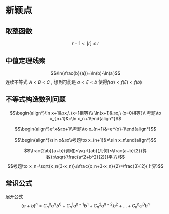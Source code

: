 # 新颖点
## 取整函数
$$r-1<[r]≤r$$
## 中值定理线索
$$\ln(\frac{b}{a})=\ln(b)-\ln(a)$$
连续不等式 $A<B<C$ , 想到可能是 $a<\xi<b$ 使得$f(a)<f(\xi)<f(b)$
## 不等式构造数列问题
$$\begin{align*}\ln x+1&≤x,\ (x=1相等)\\
\ln(x+1)&≤x,\ (x=0相等)\\
考题\to x_{n+1}&=\ln x_n+1\end{align*}$$

$$\begin{align*}e^x&≥x+1\\考题\to x_{n+1}&=e^{x}-1\end{align*}$$

$$\begin{align*}\sin x&≤x\\考题\to x_{n+1}&=\sin x_n\end{align*}$$

$$\frac{2ab}{a+b}(调和)≤\sqrt{ab}(几何)≤\frac{a+b}{2}(算数)≤\sqrt{\frac{a^2+b^2}{2}}(平方)$$
$$考题\to x_n=\sqrt{x_n(3-x_n)}≤\frac{x_n+3-x_n}{2}=\frac{3}{2}(上界)$$

## 常识公式
展开公式
$$(a+b)^n=C_n^0a^nb^0+C_n^1a^{n-1}b^1+C_n^2a^{n-2}b^2+...+C_n^na^0b^n$$
